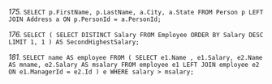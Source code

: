 _175._
`SELECT
	p.FirstName,
	p.LastName,
	a.City,
	a.State
FROM
	Person p
LEFT JOIN Address a ON p.PersonId = a.PersonId;`

_176._
`SELECT
	(
		SELECT DISTINCT
			Salary
		FROM
			Employee
		ORDER BY
			Salary DESC
		LIMIT 1,
		1
	) AS SecondHighestSalary;`

_181._
`SELECT
	name AS employee
FROM
	(
		SELECT
			e1.Name ,
			e1.Salary,
			e2.Name AS mname,
			e2.Salary AS msalary
		FROM
			employee e1
		LEFT JOIN employee e2 ON e1.ManagerId = e2.Id
	) e
WHERE
	salary > msalary;`